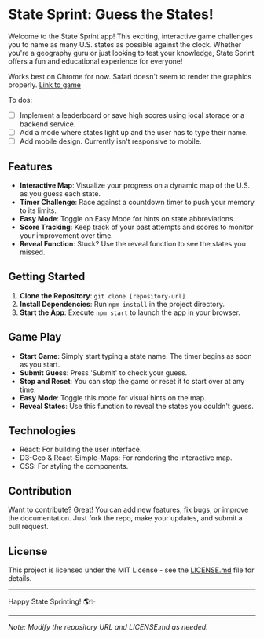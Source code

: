 # State Sprint: Guess the States!

Welcome to the State Sprint app! This exciting, interactive game challenges you to name as many U.S. states as possible against the clock. Whether you're a geography guru or just looking to test your knowledge, State Sprint offers a fun and educational experience for everyone!

Works best on Chrome for now. Safari doesn't seem to render the graphics properly.
[Link to game](https://deonstatequiz.netlify.app/)

To dos:

- [ ] Implement a leaderboard or save high scores using local storage or a backend service.
- [ ] Add a mode where states light up and the user has to type their name.
- [ ] Add mobile design. Currently isn't responsive to mobile. 

## Features

- **Interactive Map**: Visualize your progress on a dynamic map of the U.S. as you guess each state.
- **Timer Challenge**: Race against a countdown timer to push your memory to its limits.
- **Easy Mode**: Toggle on Easy Mode for hints on state abbreviations.
- **Score Tracking**: Keep track of your past attempts and scores to monitor your improvement over time.
- **Reveal Function**: Stuck? Use the reveal function to see the states you missed.

## Getting Started

1. **Clone the Repository**: `git clone [repository-url]`
2. **Install Dependencies**: Run `npm install` in the project directory.
3. **Start the App**: Execute `npm start` to launch the app in your browser.

## Game Play

- **Start Game**: Simply start typing a state name. The timer begins as soon as you start.
- **Submit Guess**: Press 'Submit' to check your guess.
- **Stop and Reset**: You can stop the game or reset it to start over at any time.
- **Easy Mode**: Toggle this mode for visual hints on the map.
- **Reveal States**: Use this function to reveal the states you couldn't guess.

## Technologies

- React: For building the user interface.
- D3-Geo & React-Simple-Maps: For rendering the interactive map.
- CSS: For styling the components.

## Contribution

Want to contribute? Great! You can add new features, fix bugs, or improve the documentation. Just fork the repo, make your updates, and submit a pull request.

## License

This project is licensed under the MIT License - see the [LICENSE.md](LICENSE.md) file for details.

---

Happy State Sprinting! 🌎✨

---

_Note: Modify the repository URL and LICENSE.md as needed._
